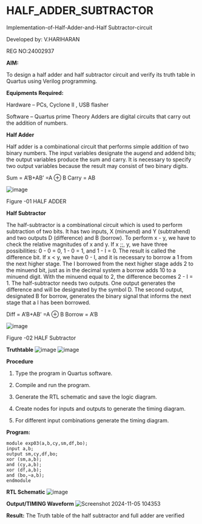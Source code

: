 # HALF_ADDER_SUBTRACTOR

Implementation-of-Half-Adder-and-Half Subtractor-circuit

Developed by: V.HARIHARAN

REG NO:24002937

**AIM:**

To design a half adder and half subtractor circuit and verify its truth table in Quartus using Verilog programming.

**Equipments Required:**

Hardware – PCs, Cyclone II , USB flasher 

Software – Quartus prime Theory Adders are digital circuits that carry out the addition of numbers.

**Half Adder**

Half adder is a combinational circuit that performs simple addition of two binary numbers. The input variables designate the augend and addend bits; the output variables produce the sum and carry. It is necessary to specify two output variables because the result may consist of two binary digits.

Sum = A’B+AB’ =A ⊕ B Carry = AB

![image](https://github.com/naavaneetha/HALF_ADDER_SUBTRACTOR/assets/154305477/bd4a0b2c-cdbc-4184-ab08-81578f121e1f)

Figure -01 HALF ADDER

**Half Subtractor**

The half-subtractor is a combinational circuit which is used to perform subtraction of two bits. It has two inputs, X (minuend) and Y (subtrahend) and two outputs D (difference) and B (borrow). To perform x - y, we have to check the relative magnitudes of x and y. If x ;;, y, we have three possibilities: 0 - 0 = 0, 1 - 0 = 1, and 1 - I = 0. The result is called the difference bit. If x < y, we have 0 - I, and it is necessary to borrow a 1 from the next higher stage. The I borrowed from the next higher stage adds 2 to the minuend bit, just as in the decimal system a borrow adds 10 to a minuend digit. With the minuend equal to 2, the difference becomes 2 - I = 1. The half-subtractor needs two outputs. One output generates the difference and will be designated by the symbol D. The second output, designated B for borrow, generates the binary signal that informs the next stage that a I has been borrowed. 

Diff = A’B+AB’ =A ⊕ B
Borrow = A’B

 ![image](https://github.com/naavaneetha/HALF_ADDER_SUBTRACTOR/assets/154305477/d76b099c-513f-4e7c-843a-e2fd028a531a)

Figure -02 HALF Subtractor

**Truthtable**
![image](https://github.com/user-attachments/assets/155ffebd-f7c2-4820-b3b0-30740928fd37)
![image](https://github.com/user-attachments/assets/9d9f5a60-a27a-496d-a78f-fa7c29f06a54)

**Procedure**

1.	Type the program in Quartus software.

2.	Compile and run the program.

3.	Generate the RTL schematic and save the logic diagram.

4.	Create nodes for inputs and outputs to generate the timing diagram.

5.	For different input combinations generate the timing diagram.


**Program:**
```
module exp03(a,b,cy,sm,df,bo);
input a,b;
output sm,cy,df,bo;
xor (sm,a,b);
and (cy,a,b);
xor (df,a,b);
and (bo,~a,b);
endmodule
```

 

**RTL Schematic**
![image](https://github.com/user-attachments/assets/aaf83151-4bd9-4655-815a-529a9ab8349a)


**Output/TIMING Waveform**
![Screenshot 2024-11-05 104353](https://github.com/user-attachments/assets/b2616a42-1db3-48a8-91ca-dfb9c12f41ae)


**Result:**
The Truth table of the half subtractor and full adder are verified

